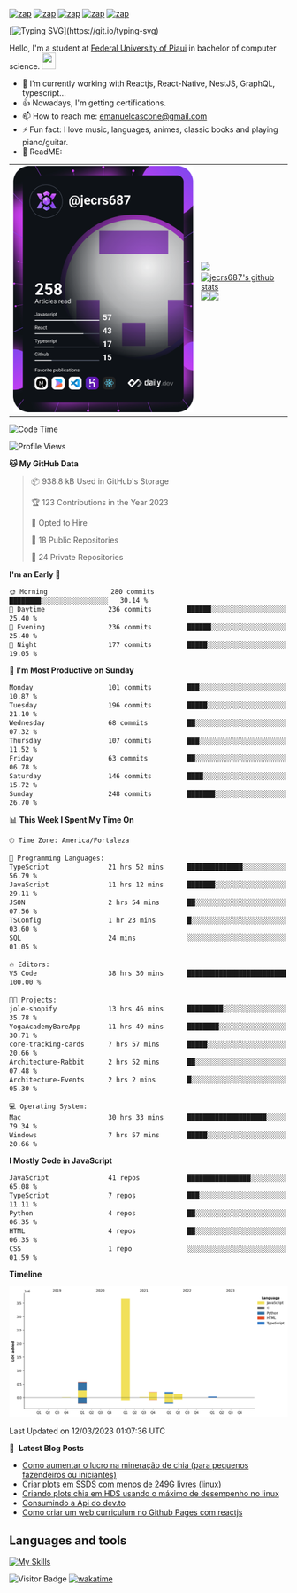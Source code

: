 


[![zap](https://img.shields.io/badge/Telegram-2CA5E0?style=for-the-badge&logo=telegram&logoColor=white)](https://telegram.me/jecrs687)
[![zap](https://img.shields.io/badge/Messenger-00B2FF?style=for-the-badge&logo=messenger&logoColor=white)](https://www.messenger.com/t/jecrs687)
[![zap](https://img.shields.io/badge/Discord-7289DA?style=for-the-badge&logo=discord&logoColor=white)](https://discordapp.com/users/551785804888932354)
[![zap](https://img.shields.io/badge/Instagram-E4405F?style=for-the-badge&logo=instagram&logoColor=white)](https://www.instagram.com/jecrs687/)
[![zap]( https://img.shields.io/badge/LinkedIn-0077B5?style=for-the-badge&logo=linkedin&logoColor=white)](https://www.linkedin.com/in/jecrs687/)

[![Typing SVG](https://readme-typing-svg.herokuapp.com?lines=Hi%2C+I'm+happy+because+you+are+here!!!)](https://git.io/typing-svg)

Hello, I'm a student at [Federal University of Piaui](https://ufpi.br/) in bachelor of computer science. <a href="https://www.gautamkrishnar.com/"><img src="https://media.giphy.com/media/hvRJCLFzcasrR4ia7z/giphy.gif" width="25px" height="30px"></a>

- 🍃 I’m currently working with Reactjs, React-Native, NestJS, GraphQL, typescript...
- 👍 Nowadays, I'm getting certifications.
- 📫 How to reach me: emanuelcascone@gmail.com
- ⚡ Fun fact: I love music, languages, animes, classic books and playing piano/guitar.
- 🫣 ReadME: 

<table cellspacing="0" cellpadding="0" style="width: fit-content; border:0; max-width: fit-content">
        <tr>
                <td>
                        <a href="https://app.daily.dev/jecrs687">
                                <img src="https://github.com/jecrs687/jecrs687/blob/main/devcard.svg"
                                        width="400" alt="Emanuel Cascone's Dev Card" />
                        </a>
                </td>
                <td>
                        <table style="width: fit-content; border:0;">
                                <tr>
                                        <a href="https://github.com/jecrs687">
                                                <img src="https://github-readme-stats.vercel.app/api/wakatime?username=jecrs687&langs_count=10&layout=compact&custom_title=Emanuel%20Cascone%20WakaTime&theme=dark&hide_border=true"
                                                        width="400">
                                        </a>
                                </tr>
                          <br/>
                                <tr>
                                        <a href="https://github.com/jecrs687">
                                               <img aling="center"
                                                        src="https://github-readme-stats.vercel.app/api?username=jecrs687&show_icons=true&include_all_commits=true&theme=dark&hide_border=true&count_private=true&ring_color=pink"
                                                        alt="jecrs687's github stats" width="400"/>
                                        </a> 
                                </tr>
                          <br/>
                                <tr> 
                                              <a href="https://github.com/jecrs687">
                                                                   <img src="https://github-readme-stats.vercel.app/api/top-langs/?username=jecrs687&layout=compact&theme=dark&hide_border=true&langs_count=6"
                                                                          width="190" /></a><a
                                                                  href="https://spotify-github-profile.vercel.app/api/view?uid=31tl7hwnjbfgpjinrrnzwnitba7e&redirect=true"><img aling="center"
                                                                          src="https://spotify-github-profile.vercel.app/api/view?uid=31tl7hwnjbfgpjinrrnzwnitba7e&cover_image=true&theme=novatorem&show_offline=true&background_color=000000&bar_color=53b14f&bar_color_cover=false"
                                                                          width="190" />
                                                          </a>       
                                </tr>
                        </table>
                </td>
        </tr>
</table>

<!--START_SECTION:waka-->
![Code Time](http://img.shields.io/badge/Code%20Time-2%2C076%20hrs%2024%20mins-blue)

![Profile Views](http://img.shields.io/badge/Profile%20Views-158-blue)

**🐱 My GitHub Data** 

> 📦 938.8 kB Used in GitHub's Storage 
 > 
> 🏆 123 Contributions in the Year 2023
 > 
> 💼 Opted to Hire
 > 
> 📜 18 Public Repositories 
 > 
> 🔑 24 Private Repositories 
 > 
**I'm an Early 🐤** 

```text
🌞 Morning                280 commits         ████████░░░░░░░░░░░░░░░░░   30.14 % 
🌆 Daytime                236 commits         ██████░░░░░░░░░░░░░░░░░░░   25.40 % 
🌃 Evening                236 commits         ██████░░░░░░░░░░░░░░░░░░░   25.40 % 
🌙 Night                  177 commits         █████░░░░░░░░░░░░░░░░░░░░   19.05 % 
```
📅 **I'm Most Productive on Sunday** 

```text
Monday                   101 commits         ███░░░░░░░░░░░░░░░░░░░░░░   10.87 % 
Tuesday                  196 commits         █████░░░░░░░░░░░░░░░░░░░░   21.10 % 
Wednesday                68 commits          ██░░░░░░░░░░░░░░░░░░░░░░░   07.32 % 
Thursday                 107 commits         ███░░░░░░░░░░░░░░░░░░░░░░   11.52 % 
Friday                   63 commits          ██░░░░░░░░░░░░░░░░░░░░░░░   06.78 % 
Saturday                 146 commits         ████░░░░░░░░░░░░░░░░░░░░░   15.72 % 
Sunday                   248 commits         ███████░░░░░░░░░░░░░░░░░░   26.70 % 
```


📊 **This Week I Spent My Time On** 

```text
🕑︎ Time Zone: America/Fortaleza

💬 Programming Languages: 
TypeScript               21 hrs 52 mins      ██████████████░░░░░░░░░░░   56.79 % 
JavaScript               11 hrs 12 mins      ███████░░░░░░░░░░░░░░░░░░   29.11 % 
JSON                     2 hrs 54 mins       ██░░░░░░░░░░░░░░░░░░░░░░░   07.56 % 
TSConfig                 1 hr 23 mins        █░░░░░░░░░░░░░░░░░░░░░░░░   03.60 % 
SQL                      24 mins             ░░░░░░░░░░░░░░░░░░░░░░░░░   01.05 % 

🔥 Editors: 
VS Code                  38 hrs 30 mins      █████████████████████████   100.00 % 

🐱‍💻 Projects: 
jole-shopify             13 hrs 46 mins      █████████░░░░░░░░░░░░░░░░   35.78 % 
YogaAcademyBareApp       11 hrs 49 mins      ████████░░░░░░░░░░░░░░░░░   30.71 % 
core-tracking-cards      7 hrs 57 mins       █████░░░░░░░░░░░░░░░░░░░░   20.66 % 
Architecture-Rabbit      2 hrs 52 mins       ██░░░░░░░░░░░░░░░░░░░░░░░   07.48 % 
Architecture-Events      2 hrs 2 mins        █░░░░░░░░░░░░░░░░░░░░░░░░   05.30 % 

💻 Operating System: 
Mac                      30 hrs 33 mins      ████████████████████░░░░░   79.34 % 
Windows                  7 hrs 57 mins       █████░░░░░░░░░░░░░░░░░░░░   20.66 % 
```

**I Mostly Code in JavaScript** 

```text
JavaScript               41 repos            ████████████████░░░░░░░░░   65.08 % 
TypeScript               7 repos             ███░░░░░░░░░░░░░░░░░░░░░░   11.11 % 
Python                   4 repos             ██░░░░░░░░░░░░░░░░░░░░░░░   06.35 % 
HTML                     4 repos             ██░░░░░░░░░░░░░░░░░░░░░░░   06.35 % 
CSS                      1 repo              ░░░░░░░░░░░░░░░░░░░░░░░░░   01.59 % 
```



**Timeline**

![Lines of Code chart](https://raw.githubusercontent.com/jecrs687/jecrs687/main/assets/bar_graph.png)


 Last Updated on 12/03/2023 01:07:36 UTC
<!--END_SECTION:waka-->

📕 &nbsp;**Latest Blog Posts**

<!-- BLOG-POST-LIST:START -->
- [Como aumentar o lucro na mineração de chia &lpar;para pequenos fazendeiros ou iniciantes&rpar;](https://dev.to/jecrs687/como-aumentar-o-lucro-com-a-chia-para-pequenos-fazendeiros-ou-iniciantes-1o2b)
- [Criar plots em SSDS com menos de 249G livres &lpar;linux&rpar;](https://dev.to/jecrs687/criar-plots-em-ssds-com-menos-de-249g-livres-linux-2o0e)
- [Criando plots chia em HDS usando o máximo de desempenho no linux](https://dev.to/jecrs687/criando-plots-chias-em-hds-usando-o-maximo-de-desempenho-no-linux-4ecf)
- [Consumindo a Api do dev.to](https://dev.to/jecrs687/consumindo-a-api-do-dev-to-4n5e)
- [Como criar um web curriculum no Github Pages com reactjs](https://dev.to/jecrs687/como-criar-um-web-curriculum-no-github-pages-com-reactjs-5a0)
<!-- BLOG-POST-LIST:END -->

## Languages and tools

  [![My Skills](https://skillicons.dev/icons?i=nodejs,javascript,typescript,c,python,vscode,linux,docker,mysql,mongodb,redis,heroku,html,css,scss,aws,react,nestjs,nextjs,graphql,express,firebase,github,wordpress,discord)](https://skillicons.dev)
  
![Visitor Badge](https://visitor-badge.laobi.icu/badge?page_id=jecrs687.jecrs687)
[![wakatime](https://wakatime.com/badge/user/777fc214-6eb8-4627-8c93-467c3ac7e028.svg)](https://wakatime.com/@777fc214-6eb8-4627-8c93-467c3ac7e028)
